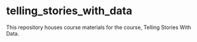 # telling_stories_with_data
This repository houses course materials for the course, Telling Stories With Data.
